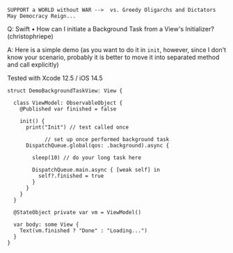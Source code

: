 ```
SUPPORT a WORLD without WAR -->  vs. Greedy Oligarchs and Dictators
May Democracy Reign... 
```

Q: Swift • How can I initiate a Background Task from a View's Initializer? (christophriepe)
  
A: Here is a simple demo (as you want to do it in `init`, however, since I don't know your scenario, probably it is better to move it into separated method and call explicitly)

Tested with Xcode 12.5 / iOS 14.5

```
struct DemoBackgroundTaskView: View {

  class ViewModel: ObservableObject {
    @Published var finished = false

    init() {
      print("Init") // test called once

            // set up once performed background task
      DispatchQueue.global(qos: .background).async {

        sleep(10) // do your long task here

        DispatchQueue.main.async { [weak self] in
          self?.finished = true
        }
      }
    }
  }

  @StateObject private var vm = ViewModel()

  var body: some View {
    Text(vm.finished ? "Done" : "Loading...")
  }
}
```

